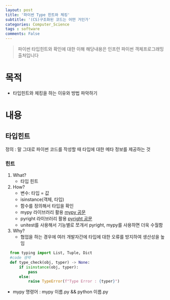 ```yaml
---
layout: post
title: '파이썬 Type 힌트와 체킹'
subtitle: '(CS)구조화된 코드는 어떤 거인가'
categories: Computer_Science
tags : software
comments: False
---
```


> 파이썬 타입힌트와 확인에 대한 이해
> 해당내용은 인프런 파이썬 객체프로그래밍 출처입니다

# 목적
- 타입힌트와 체킹을 하는 이유와 방법 파악하기

# 내용

## 타입힌트 

정의 : 말 그대로 파이썬 코드를 작성할 때 타입에 대한 메타 정보를 제공하는 것

### 힌트
1. What?
    - 타입 힌트
2. How?
    - 변수: 타입 = 값
    - isinstance(객체, 타입)
    - 함수를 정의해서 타입을 확인
    - mypy 라이브러리 활용 [mypy 공문](https://mypy.readthedocs.io/en/stable/getting_started.html)
    - pyright 라이브러리 활용 [pyright 공문](https://github.com/microsoft/pyright)
    - unitest를 사용해서 기능별로 쪼개서 pyright, mypy를 사용하면 더욱 수월함 
3. Why?
    - 협업을 하는 경우에 여러 개발자간에 타입에 대한 오류를 방지하여 생산성을 높임

```python 
  from typing import List, Tuple, Dict
  #code 생략
  def type_check(obj, typer) -> None:
      if isinstance(obj, typer):
          pass
      else:
          raise TypeError(f"Type Error : {typer}")
```

- mypy 명령어 : mypy 이름.py && python 이름.py

